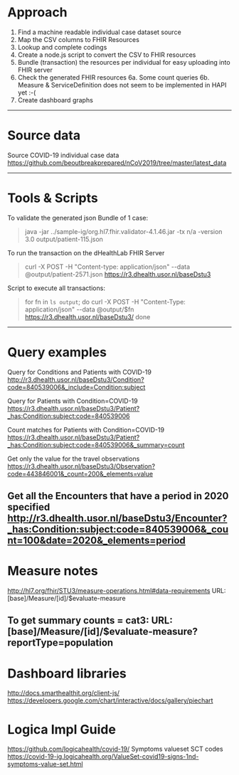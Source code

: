 # Approach

1. Find a machine readable individual case dataset source
2. Map the CSV columns to FHIR Resources
3. Lookup and complete codings
4. Create a node.js script to convert the CSV to FHIR resources
5. Bundle (transaction) the resources per individual for easy uploading into FHIR server
5. Check the generated FHIR resources
6a. Some count queries
6b. Measure & ServiceDefinition does not seem to be implemented in HAPI yet :-(
7. Create dashboard graphs

-------------
# Source data

Source COVID-19 individual case data
<https://github.com/beoutbreakprepared/nCoV2019/tree/master/latest_data>

-------------
# Tools & Scripts

To validate the generated json Bundle of 1 case: 
> java -jar ../sample-ig/org.hl7.fhir.validator-4.1.46.jar -tx n/a -version 3.0 output/patient-115.json 

To run the transaction on the dHealthLab FHIR Server
> curl -X POST -H "Content-type: application/json" --data @output/patient-2571.json https://r3.dhealth.usor.nl/baseDstu3

Script to execute all transactions:
> for fn in `ls output`; do
>    curl -X POST -H "Content-Type: application/json" --data @output/$fn https://r3.dhealth.usor.nl/baseDstu3/
> done
--------------------------
# Query examples

Query for Conditions and Patients with COVID-19
http://r3.dhealth.usor.nl/baseDstu3/Condition?code=840539006&_include=Condition:subject

Query for Patients with Condition=COVID-19
https://r3.dhealth.usor.nl/baseDstu3/Patient?_has:Condition:subject:code=840539006

Count matches for Patients with Condition=COVID-19
https://r3.dhealth.usor.nl/baseDstu3/Patient?_has:Condition:subject:code=840539006&_summary=count

Get only the value for the travel observations
https://r3.dhealth.usor.nl/baseDstu3/Observation?code=443846001&_count=200&_elements=value

Get all the Encounters that have a period in 2020 specified
http://r3.dhealth.usor.nl/baseDstu3/Encounter?_has:Condition:subject:code=840539006&_count=100&date=2020&_elements=period
---------------
# Measure notes

http://hl7.org/fhir/STU3/measure-operations.html#data-requirements
    URL: [base]/Measure/[id]/$evaluate-measure

To get summary counts = cat3:
    URL: [base]/Measure/[id]/$evaluate-measure?reportType=population
---------------
# Dashboard libraries

http://docs.smarthealthit.org/client-js/
https://developers.google.com/chart/interactive/docs/gallery/piechart

# Logica Impl Guide
https://github.com/logicahealth/covid-19/
Symptoms valueset SCT codes
https://covid-19-ig.logicahealth.org/ValueSet-covid19-signs-1nd-symptoms-value-set.html
